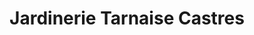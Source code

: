 ---
title: "Jardinerie Tarnaise Castres"
url: /castres/jardinerie-tarnaise-castres/
shop: centre de jardinage
---